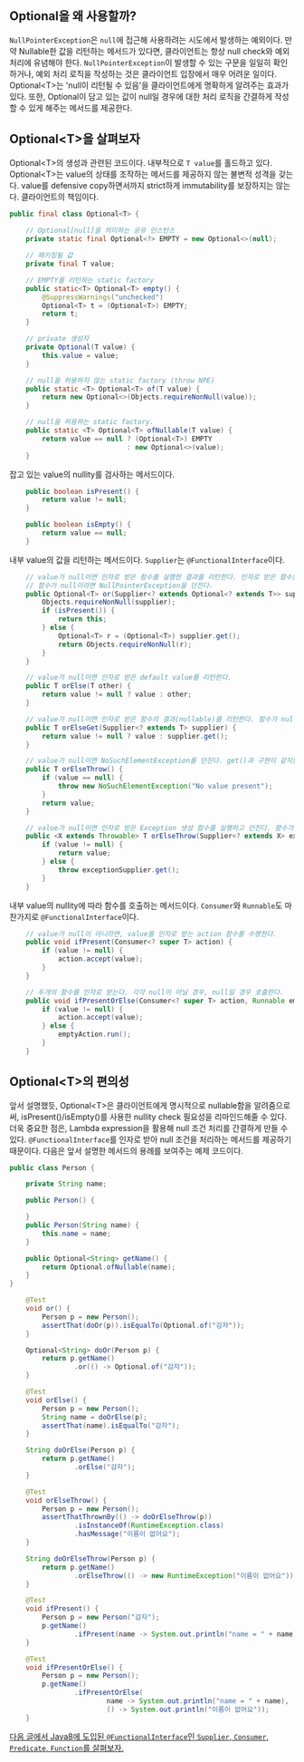 ## Optional을 왜 사용할까?
`NullPointerException`은 `null`에 접근해 사용하려는 시도에서 발생하는 예외이다. 만약 Nullable한 값을 리턴하는 메서드가 있다면, 클라이언트는 항상 null check와 예외 처리에 유념해야 한다. `NullPointerException`이 발생할 수 있는 구문을 일일히 확인하거나, 예외 처리 로직을 작성하는 것은 클라이언트 입장에서 매우 어려운 일이다.
Optional\<T\>는 'null이 리턴될 수 있음'을 클라이언트에게 명확하게 알려주는 효과가 있다. 또한, Optional이 담고 있는 값이 null일 경우에 대한 처리 로직을 간결하게 작성할 수 있게 해주는 메서드를 제공한다.

## Optional\<T\>을 살펴보자
Optional\<T\>의 생성과 관련된 코드이다. 내부적으로 `T value`를 홀드하고 있다. Optional\<T\>는 value의 상태를 조작하는 메서드를 제공하지 않는 불변적 성격을 갖는다. value를 defensive copy하면서까지 strict하게 immutability를 보장하지는 않는다. 클라이언트의 책임이다.
```java
public final class Optional<T> {
    
    // Optional[null]을 의미하는 공유 인스턴스
    private static final Optional<?> EMPTY = new Optional<>(null);

    // 패키징될 값
    private final T value;

    // EMPTY를 리턴하는 static factory
    public static<T> Optional<T> empty() {
        @SuppressWarnings("unchecked")
        Optional<T> t = (Optional<T>) EMPTY;
        return t;
    }

    // private 생성자
    private Optional(T value) {
        this.value = value;
    }

    // null을 허용하지 않는 static factory (throw NPE)
    public static <T> Optional<T> of(T value) {
        return new Optional<>(Objects.requireNonNull(value));
    }

    // null을 허용하는 static factory. 
    public static <T> Optional<T> ofNullable(T value) {
        return value == null ? (Optional<T>) EMPTY
                             : new Optional<>(value);
    }
```

잡고 있는 value의 nullity를 검사하는 메서드이다. 
```java
    public boolean isPresent() {
        return value != null;
    }

    public boolean isEmpty() {
        return value == null;
    }
```

내부 value의 값을 리턴하는 메서드이다. `Supplier`는 `@FunctionalInterface`이다.
```java
    // value가 null이면 인자로 받은 함수를 실행한 결과를 리턴한다. 인자로 받은 함수는 Optional<T>를 리턴해야 한다. 
    // 함수가 null이라면 NullPointerException을 던진다.
    public Optional<T> or(Supplier<? extends Optional<? extends T>> supplier) {
        Objects.requireNonNull(supplier);
        if (isPresent()) {
            return this;
        } else {
            Optional<T> r = (Optional<T>) supplier.get();
            return Objects.requireNonNull(r);
        }
    }

    // value가 null이면 인자로 받은 default value를 리턴한다.
    public T orElse(T other) {
        return value != null ? value : other;
    }

    // value가 null이면 인자로 받은 함수의 결과(nullable)를 리턴한다. 함수가 null이라면 NullPointerException을 던진다.
    public T orElseGet(Supplier<? extends T> supplier) {
        return value != null ? value : supplier.get();
    }

    // value가 null이면 NoSuchElementException를 던진다. get()과 구현이 같지만, get()은 더이상 사용하지 않는다.
    public T orElseThrow() {
        if (value == null) {
            throw new NoSuchElementException("No value present");
        }
        return value;
    }

    // value가 null이면 인자로 받은 Exception 생성 함수를 실행하고 던진다. 함수가 없다면 NullPointerException을 던진다.
    public <X extends Throwable> T orElseThrow(Supplier<? extends X> exceptionSupplier) throws X {
        if (value != null) {
            return value;
        } else {
            throw exceptionSupplier.get();
        }
    }
```
 
내부 value의 nullity에 따라 함수를 호출하는 메서드이다. `Consumer`와 `Runnable`도 마찬가지로 `@FunctionalInterface`이다.
```java
    // value가 null이 아니라면, value를 인자로 받는 action 함수를 수행한다.
    public void ifPresent(Consumer<? super T> action) {
        if (value != null) {
            action.accept(value);
        }
    }

    // 두개의 함수를 인자로 받는다. 각각 null이 아닐 경우, null일 경우 호출한다.
    public void ifPresentOrElse(Consumer<? super T> action, Runnable emptyAction) {
        if (value != null) {
            action.accept(value);
        } else {
            emptyAction.run();
        }
    }
```

## Optional\<T\>의 편의성
앞서 설명했듯, Optional\<T\>은 클라이언트에게 명시적으로 nullable함을 알려줌으로써, isPresent()/isEmpty()를 사용한 nullity check 필요성을 리마인드해줄 수 있다. 더욱 중요한 점은, Lambda expression을 활용해 null 조건 처리를 간결하게 만들 수 있다. `@FunctionalInterface`를 인자로 받아 null 조건을 처리하는 메서드를 제공하기 때문이다. 다음은 앞서 설명한 메서드의 용례를 보여주는 예제 코드이다.
```java
public class Person {

    private String name;

    public Person() {

    }
    public Person(String name) {
        this.name = name;
    }

    public Optional<String> getName() {
        return Optional.ofNullable(name);
    }
}
```

```java
    @Test
    void or() {
        Person p = new Person();
        assertThat(doOr(p)).isEqualTo(Optional.of("감자"));
    }

    Optional<String> doOr(Person p) {
        return p.getName()
                .or(() -> Optional.of("감자"));
    }
```
```java
    @Test
    void orElse() {
        Person p = new Person();
        String name = doOrElse(p);
        assertThat(name).isEqualTo("감자");
    }

    String doOrElse(Person p) {
        return p.getName()
                .orElse("감자");
    }
```
```java
    @Test
    void orElseThrow() {
        Person p = new Person();
        assertThatThrownBy(() -> doOrElseThrow(p))
                .isInstanceOf(RuntimeException.class)
                .hasMessage("이름이 없어요");
    }

    String doOrElseThrow(Person p) {
        return p.getName()
                .orElseThrow(() -> new RuntimeException("이름이 없어요"));
    }
```
```java
    @Test
    void ifPresent() {
        Person p = new Person("감자");
        p.getName()
                .ifPresent(name -> System.out.println("name = " + name));
    }

    @Test
    void ifPresentOrElse() {
        Person p = new Person();
        p.getName()
                .ifPresentOrElse(
                        name -> System.out.println("name = " + name),
                        () -> System.out.println("이름이 없어요"));
    }
```

[다음 글에서 Java8에 도입된 `@FunctionalInterface`인  `Supplier`, `Consumer`, `Predicate`, `Function`를 살펴보자.](WIP)
